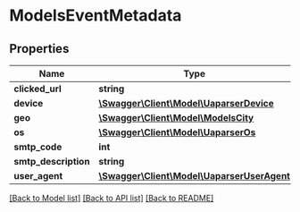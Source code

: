 # ModelsEventMetadata

## Properties
Name | Type | Description | Notes
------------ | ------------- | ------------- | -------------
**clicked_url** | **string** |  | [optional] 
**device** | [**\Swagger\Client\Model\UaparserDevice**](UaparserDevice.md) |  | [optional] 
**geo** | [**\Swagger\Client\Model\ModelsCity**](ModelsCity.md) |  | [optional] 
**os** | [**\Swagger\Client\Model\UaparserOs**](UaparserOs.md) |  | [optional] 
**smtp_code** | **int** |  | [optional] 
**smtp_description** | **string** |  | [optional] 
**user_agent** | [**\Swagger\Client\Model\UaparserUserAgent**](UaparserUserAgent.md) |  | [optional] 

[[Back to Model list]](../README.md#documentation-for-models) [[Back to API list]](../README.md#documentation-for-api-endpoints) [[Back to README]](../README.md)


